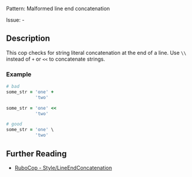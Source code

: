 Pattern: Malformed line end concatenation

Issue: -

## Description

This cop checks for string literal concatenation at the end of a line. Use `\\` instead of `+` or `<<` to concatenate strings.

### Example

```ruby
# bad
some_str = 'one' +
           'two'

some_str = 'one' <<
           'two'

# good
some_str = 'one' \
           'two'
```

## Further Reading

* [RuboCop - Style/LineEndConcatenation](https://rubocop.readthedocs.io/en/latest/cops_style/#stylelineendconcatenation)
